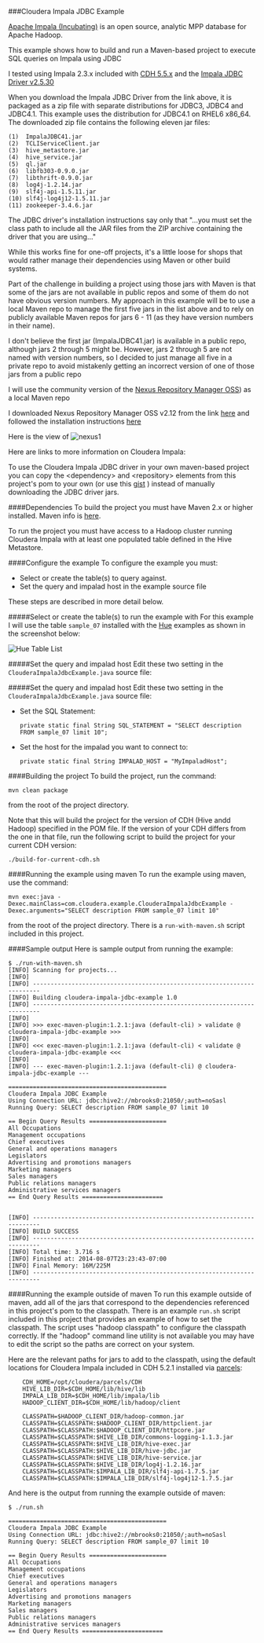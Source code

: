 ###Cloudera Impala JDBC Example

[Apache Impala (Incubating)](http://www.cloudera.com/products/apache-hadoop/impala.html) is an open source, analytic MPP database for Apache Hadoop.

This example shows how to build and run a Maven-based project to execute SQL queries on Impala using JDBC

I tested using Impala 2.3.x included with [CDH 5.5.x](http://www.cloudera.com/downloads/cdh/5-5-2.html) and the [Impala JDBC Driver v2.5.30](http://www.cloudera.com/downloads/connectors/impala/jdbc/2-5-30.html)

When you download the Impala JDBC Driver from the link above, it is packaged as a zip file with separate distributions for JDBC3, JDBC4 and JDBC4.1.  This example uses the distribution for JDBC4.1 on RHEL6 x86_64.  The downloaded zip file contains the following eleven jar files:

	(1)  ImpalaJDBC41.jar
	(2)  TCLIServiceClient.jar
	(3)  hive_metastore.jar
	(4)  hive_service.jar
	(5)  ql.jar
	(6)  libfb303-0.9.0.jar
	(7)  libthrift-0.9.0.jar
	(8)  log4j-1.2.14.jar
	(9)  slf4j-api-1.5.11.jar
	(10) slf4j-log4j12-1.5.11.jar
	(11) zookeeper-3.4.6.jar

The JDBC driver's installation instructions say only that "...you must set the class path to include all the JAR files from the ZIP archive containing the driver that you are using..."

While this works fine for one-off projects, it's a little loose for shops that would rather manage their dependencies using Maven or other build systems. 

Part of the challenge in building a project using those jars with Maven is that some of the jars are not available in public repos and some of them do not have obvious version numbers.  My approach in this example will be to use a local Maven repo to manage the first five jars in the list above and to rely on publicly available Maven repos for jars 6 - 11 (as they have version numbers in their name). 

I don't believe the first jar (ImpalaJDBC41.jar) is available in a public repo, although jars 2 through 5 might be.  However, jars 2 through 5 are not named with version numbers, so I decided to just manage all five in a private repo to avoid mistakenly getting an incorrect version of one of those jars from a public repo

I will use the community version of the [Nexus Repository Manager OSS](http://www.sonatype.org/nexus/go/)) as a local Maven repo

I downloaded Nexus Repository Manager OSS v2.12 from the link [here](http://www.sonatype.org/nexus/go/) and followed the installation instructions [here](http://books.sonatype.com/nexus-book/reference/installing.html) 

Here is the view of ![nexus1](images/nexus1.png)



 
 

Here are links to more information on Cloudera Impala:

 
To use the Cloudera Impala JDBC driver in your own maven-based project you can copy the \<dependency\> and \<repository\> elements from this project's pom to your own (or use this [gist](https://gist.github.com/onefoursix/950e292bf295f0492422) ) instead of manually downloading the JDBC driver jars.




####Dependencies
To build the project you must have Maven 2.x or higher installed.  Maven info is [here](http://maven.apache.org).

To run the project you must have access to a Hadoop cluster running Cloudera Impala with at least one populated table defined in the Hive Metastore.


####Configure the example
To configure the example you must:

- Select or create the table(s) to query against.
- Set the query and impalad host in the example source file

These steps are described in more detail below.





#####Select or create the table(s) to run the example with
For this example I will use the table `sample_07` installed with the [Hue](http://gethue.com) examples as shown in the screenshot below:  


![Hue Table List](images/hue.png)

#####Set the query and impalad host
Edit these two setting in the `ClouderaImpalaJdbcExample.java` source file:

#####Set the query and impalad host
Edit these two setting in the `ClouderaImpalaJdbcExample.java` source file:

- Set the SQL Statement:

	`private static final String SQL_STATEMENT = "SELECT description FROM sample_07 limit 10";`
	
- Set the host for the impalad you want to connect to: 

	`private static final String IMPALAD_HOST = "MyImpaladHost";`


####Building the project
To build the project, run the command:

	mvn clean package

from the root of the project directory. 

Note that this will build the project for the version of CDH (Hive andd Hadoop) specified in the POM file. If the version of your CDH differs from the one in that file, run the following script to build the project for your current CDH version:

	./build-for-current-cdh.sh

####Running the example using maven
To run the example using maven, use the command:

	mvn exec:java -Dexec.mainClass=com.cloudera.example.ClouderaImpalaJdbcExample -Dexec.arguments="SELECT description FROM sample_07 limit 10"

from the root of the project directory.  There is a `run-with-maven.sh` script included in this project.

####Sample output
Here is sample output from running the example:

	$ ./run-with-maven.sh 
	[INFO] Scanning for projects...
	[INFO]                                                                         
	[INFO] ------------------------------------------------------------------------
	[INFO] Building cloudera-impala-jdbc-example 1.0
	[INFO] ------------------------------------------------------------------------
	[INFO] 
	[INFO] >>> exec-maven-plugin:1.2.1:java (default-cli) > validate @ cloudera-impala-jdbc-example >>>
	[INFO] 
	[INFO] <<< exec-maven-plugin:1.2.1:java (default-cli) < validate @ cloudera-impala-jdbc-example <<<
	[INFO] 
	[INFO] --- exec-maven-plugin:1.2.1:java (default-cli) @ cloudera-impala-jdbc-example ---

	=============================================
	Cloudera Impala JDBC Example
	Using Connection URL: jdbc:hive2://mbrooks0:21050/;auth=noSasl
	Running Query: SELECT description FROM sample_07 limit 10
	
	== Begin Query Results ======================
	All Occupations
	Management occupations
	Chief executives
	General and operations managers
	Legislators
	Advertising and promotions managers
	Marketing managers
	Sales managers
	Public relations managers
	Administrative services managers
	== End Query Results =======================
	
	
	[INFO] ------------------------------------------------------------------------
	[INFO] BUILD SUCCESS
	[INFO] ------------------------------------------------------------------------
	[INFO] Total time: 3.716 s
	[INFO] Finished at: 2014-08-07T23:23:43-07:00
	[INFO] Final Memory: 16M/225M
	[INFO] ------------------------------------------------------------------------

	
	

####Running the example outside of maven
To run this example outside of maven, add all of the jars that correspond to the dependencies referenced in this project's pom to the classpath.  There is an example `run.sh` script included in this project that provides an example of how to set the classpath.  The script uses "hadoop classpath" to configure the classpath correctly. If the "hadoop" command line utility is not available you may have to edit the script so the paths are correct on your system.

Here are the relevant paths for jars to add to the classpath, using the default locations for Cloudera Impala included in CDH 5.2.1 installed via [parcels](http://blog.cloudera.com/blog/2013/05/faq-understanding-the-parcel-binary-distribution-format/):

        CDH_HOME=/opt/cloudera/parcels/CDH
        HIVE_LIB_DIR=$CDH_HOME/lib/hive/lib
        IMPALA_LIB_DIR=$CDH_HOME/lib/impala/lib
        HADOOP_CLIENT_DIR=$CDH_HOME/lib/hadoop/client

        CLASSPATH=$HADOOP_CLIENT_DIR/hadoop-common.jar
        CLASSPATH=$CLASSPATH:$HADOOP_CLIENT_DIR/httpclient.jar
        CLASSPATH=$CLASSPATH:$HADOOP_CLIENT_DIR/httpcore.jar
        CLASSPATH=$CLASSPATH:$HIVE_LIB_DIR/commons-logging-1.1.3.jar
        CLASSPATH=$CLASSPATH:$HIVE_LIB_DIR/hive-exec.jar
        CLASSPATH=$CLASSPATH:$HIVE_LIB_DIR/hive-jdbc.jar
        CLASSPATH=$CLASSPATH:$HIVE_LIB_DIR/hive-service.jar
        CLASSPATH=$CLASSPATH:$HIVE_LIB_DIR/log4j-1.2.16.jar
        CLASSPATH=$CLASSPATH:$IMPALA_LIB_DIR/slf4j-api-1.7.5.jar
        CLASSPATH=$CLASSPATH:$IMPALA_LIB_DIR/slf4j-log4j12-1.7.5.jar

And here is the output from running the example outside of maven:

	$ ./run.sh 
	
	=============================================
	Cloudera Impala JDBC Example
	Using Connection URL: jdbc:hive2://mbrooks0:21050/;auth=noSasl
	Running Query: SELECT description FROM sample_07 limit 10
	
	== Begin Query Results ======================
	All Occupations
	Management occupations
	Chief executives
	General and operations managers
	Legislators
	Advertising and promotions managers
	Marketing managers
	Sales managers
	Public relations managers
	Administrative services managers
	== End Query Results =======================


